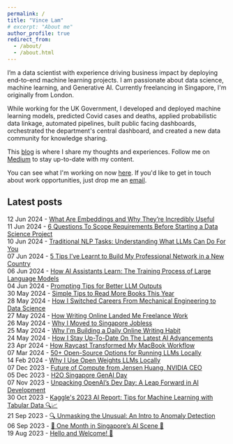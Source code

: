 ```yaml
---
permalink: /
title: "Vince Lam"
# excerpt: "About me"
author_profile: true
redirect_from: 
  - /about/
  - /about.html
---
```


I’m a data scientist with experience driving business impact by deploying end-to-end machine learning projects. I am passionate about data science, machine learning, and Generative AI. Currently freelancing in Singapore, I'm originally from London.

While working for the UK Government, I developed and deployed machine learning models, predicted Covid cases and deaths, applied probabilistic data linkage, automated pipelines, built public facing dashboards, orchestrated the department's central dashboard, and created a new data community for knowledge sharing.

This [blog](/posts/) is where I share my thoughts and experiences. Follow me on [Medium](https://medium.com/@vince-lam) to stay up-to-date with my content.

You can see what I'm working on now [here](/now). If you'd like to get in touch about work opportunities, just drop me an [email](mailto:vincenthmlam@gmail.com).

## Latest posts

12 Jun 2024 - [What Are Embeddings and Why They’re Incredibly Useful](/posts/embeddings/)  
11 Jun 2024 - [6 Questions To Scope Requirements Before Starting a Data Science Project](/posts/scoping-projects/)  
10 Jun 2024 - [Traditional NLP Tasks: Understanding What LLMs Can Do For You](/posts/nlp-tasks/)  
07 Jun 2024 - [5 Tips I’ve Learnt to Build My Professional Network in a New Country](/posts/networking-tips/)  
06 Jun 2024 - [How AI Assistants Learn: The Training Process of Large Language Models](/posts/llm-training/)  
04 Jun 2024 - [Prompting Tips for Better LLM Outputs](/posts/prompting/)  
30 May 2024 - [Simple Tips to Read More Books This Year](/posts/reading-more/)  
28 May 2024 - [How I Switched Careers From Mechanical Engineering to Data Science](/posts/career-switch/)  
27 May 2024 - [How Writing Online Landed Me Freelance Work](/posts/why-write-online/)  
26 May 2024 - [Why I Moved to Singapore Jobless](/posts/why-move-abroad/)  
25 May 2024 - [Why I'm Building a Daily Online Writing Habit](/posts/writing-habit/)  
24 May 2024 - [How I Stay Up-To-Date On The Latest AI Advancements](/posts/ai-news/)  
23 Apr 2024 - [How Raycast Transformed My MacBook Workflow](/posts/raycast/)  
07 Mar 2024 - [50+ Open-Source Options for Running LLMs Locally](/posts/local-llm-options/)  
14 Feb 2024 - [Why I Use Open Weights LLMs Locally](/posts/why-use-local-llms/)  
07 Dec 2023 - [Future of Compute from Jensen Huang, NVIDIA CEO](/posts/jensen-huang/)  
05 Dec 2023 - [H2O Singapore GenAI Day](/posts/h2o-genai/)  
07 Nov 2023 - [Unpacking OpenAI’s Dev Day: A Leap Forward in AI Development](/posts/openai-dev-day/)  
30 Oct 2023 - [Kaggle's 2023 AI Report: Tips for Machine Learning with Tabular Data 🔍📈](/posts/tips-for-tabular-ml/)  
21 Sep 2023 - [🔍 Unmasking the Unusual: An Intro to Anomaly Detection](/posts/anomaly-detection-intro/)  
06 Sep 2023 - [🎉 One Month in Singapore’s AI Scene 🤖](/posts/first-month/)  
19 Aug 2023 - [Hello and Welcome! 👋](/posts/welcome/)  
